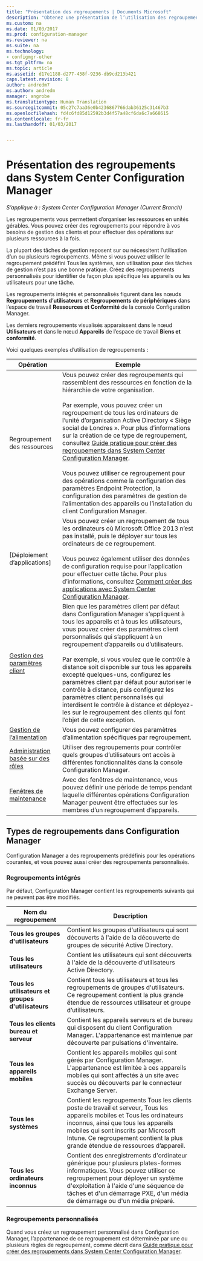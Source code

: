 ```yaml
---
title: "Présentation des regroupements | Documents Microsoft"
description: "Obtenez une présentation de l’utilisation des regroupements dans System Center Configuration Manager."
ms.custom: na
ms.date: 01/03/2017
ms.prod: configuration-manager
ms.reviewer: na
ms.suite: na
ms.technology:
- configmgr-other
ms.tgt_pltfrm: na
ms.topic: article
ms.assetid: d17e1188-d277-438f-9236-db9cd213b421
caps.latest.revision: 8
author: andredm7
ms.author: andredm
manager: angrobe
ms.translationtype: Human Translation
ms.sourcegitcommit: 05c27c7aa36e0b4236867766dab36125c31467b3
ms.openlocfilehash: fd4c6fd85d12592b3d4f57a48cf6da6c7a668615
ms.contentlocale: fr-fr
ms.lasthandoff: 01/03/2017


---
```

# <a name="introduction-to-collections-in-system-center-configuration-manager"></a>Présentation des regroupements dans System Center Configuration Manager

*S’applique à : System Center Configuration Manager (Current Branch)*

Les regroupements vous permettent d’organiser les ressources en unités gérables. Vous pouvez créer des regroupements pour répondre à vos besoins de gestion des clients et pour effectuer des opérations sur plusieurs ressources à la fois. 

La plupart des tâches de gestion reposent sur ou nécessitent l’utilisation d’un ou plusieurs regroupements. Même si vous pouvez utiliser le regroupement prédéfini Tous les systèmes, son utilisation pour des tâches de gestion n’est pas une bonne pratique. Créez des regroupements personnalisés pour identifier de façon plus spécifique les appareils ou les utilisateurs pour une tâche.  

 Les regroupements intégrés et personnalisés figurent dans les nœuds **Regroupements d’utilisateurs** et **Regroupements de périphériques** dans l’espace de travail **Ressources et Conformité** de la console Configuration Manager.  

 Les derniers regroupements visualisés apparaissent dans le nœud **Utilisateurs** et dans le nœud **Appareils** de l’espace de travail **Biens et conformité**.  

Voici quelques exemples d’utilisation de regroupements :  

|Opération|Exemple|  
|---------|-------|  
|Regroupement des ressources|Vous pouvez créer des regroupements qui rassemblent des ressources en fonction de la hiérarchie de votre organisation.<br /><br /> Par exemple, vous pouvez créer un regroupement de tous les ordinateurs de l’unité d’organisation Active Directory « Siège social de Londres ». Pour plus d’informations sur la création de ce type de regroupement, consultez [Guide pratique pour créer des regroupements dans System Center Configuration Manager](../../../../core/clients/manage/collections/create-collections.md).<br /><br /> Vous pouvez utiliser ce regroupement pour des opérations comme la configuration des paramètres Endpoint Protection, la configuration des paramètres de gestion de l’alimentation des appareils ou l’installation du client Configuration Manager.|  
|[Déploiement d’applications]|Vous pouvez créer un regroupement de tous les ordinateurs où Microsoft Office 2013 n’est pas installé, puis le déployer sur tous les ordinateurs de ce regroupement.<br /><br /> Vous pouvez également utiliser des données de configuration requise pour l’application pour effectuer cette tâche. Pour plus d’informations, consultez [Comment créer des applications avec System Center Configuration Manager](../../../../apps/deploy-use/create-applications.md).|  
|[Gestion des paramètres client](../../../../core/clients/deploy/about-client-settings.md)|Bien que les paramètres client par défaut dans Configuration Manager s’appliquent à tous les appareils et à tous les utilisateurs, vous pouvez créer des paramètres client personnalisés qui s’appliquent à un regroupement d’appareils ou d’utilisateurs.<br /><br /> Par exemple, si vous voulez que le contrôle à distance soit disponible sur tous les appareils excepté quelques-uns, configurez les paramètres client par défaut pour autoriser le contrôle à distance, puis configurez les paramètres client personnalisés qui interdisent le contrôle à distance et déployez-les sur le regroupement des clients qui font l’objet de cette exception. |  
|[Gestion de l’alimentation](../power/introduction-to-power-management.md)|Vous pouvez configurer des paramètres d’alimentation spécifiques par regroupement.|  
|[Administration basée sur des rôles](../../../../core/servers/deploy/configure/configure-role-based-administration.md)|Utiliser des regroupements pour contrôler quels groupes d’utilisateurs ont accès à différentes fonctionnalités dans la console Configuration Manager.|  
|[Fenêtres de maintenance](../../../../core/clients/manage/collections/use-maintenance-windows.md)|Avec des fenêtres de maintenance, vous pouvez définir une période de temps pendant laquelle différentes opérations Configuration Manager peuvent être effectuées sur les membres d’un regroupement d’appareils. |  


## <a name="collection-types-in-configuration-manager"></a>Types de regroupements dans Configuration Manager  
 Configuration Manager a des regroupements prédéfinis pour les opérations courantes, et vous pouvez aussi créer des regroupements personnalisés.   

### <a name="built-in-collections"></a>Regroupements intégrés  
 Par défaut, Configuration Manager contient les regroupements suivants qui ne peuvent pas être modifiés.  

|**Nom du regroupement**|Description|  
|-------------------------|-----------------|  
|**Tous les groupes d'utilisateurs**|Contient les groupes d'utilisateurs qui sont découverts à l'aide de la découverte de groupes de sécurité Active Directory.|  
|**Tous les utilisateurs**|Contient les utilisateurs qui sont découverts à l'aide de la découverte d'utilisateurs Active Directory.|  
|**Tous les utilisateurs et groupes d'utilisateurs**|Contient tous les utilisateurs et tous les regroupements de groupes d'utilisateurs. Ce regroupement contient la plus grande étendue de ressources utilisateur et groupe d’utilisateurs.|  
|**Tous les clients bureau et serveur**|Contient les appareils serveurs et de bureau qui disposent du client Configuration Manager. L'appartenance est maintenue par découverte par pulsations d'inventaire.|  
|**Tous les appareils mobiles**|Contient les appareils mobiles qui sont gérés par Configuration Manager. L'appartenance est limitée à ces appareils mobiles qui sont affectés à un site avec succès ou découverts par le connecteur Exchange Server.|  
|**Tous les systèmes**|Contient les regroupements Tous les clients poste de travail et serveur, Tous les appareils mobiles et Tous les ordinateurs inconnus, ainsi que tous les appareils mobiles qui sont inscrits par Microsoft Intune. Ce regroupement contient la plus grande étendue de ressources d’appareil.|  
|**Tous les ordinateurs inconnus**|Contient des enregistrements d'ordinateur générique pour plusieurs plates-formes informatiques. Vous pouvez utiliser ce regroupement pour déployer un système d'exploitation à l'aide d'une séquence de tâches et d'un démarrage PXE, d'un média de démarrage ou d'un média préparé.|  

### <a name="custom-collections"></a>Regroupements personnalisés  
 Quand vous créez un regroupement personnalisé dans Configuration Manager, l’appartenance de ce regroupement est déterminée par une ou plusieurs règles de regroupement, comme décrit dans [Guide pratique pour créer des regroupements dans System Center Configuration Manager](../../../../core/clients/manage/collections/create-collections.md). 


